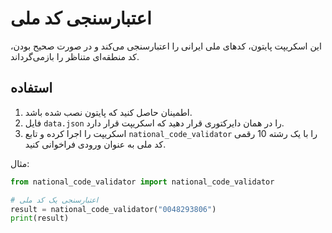 # اعتبارسنجی کد ملی

این اسکریپت پایتون، کدهای ملی ایرانی را اعتبارسنجی می‌کند و در صورت صحیح بودن، کد منطقه‌ای متناظر را بازمی‌گرداند.

## استفاده

1. اطمینان حاصل کنید که پایتون نصب شده باشد.
2. فایل `data.json` را در همان دایرکتوری قرار دهید که اسکریپت قرار دارد.
3. اسکریپت را اجرا کرده و تابع `national_code_validator` را با یک رشته 10 رقمی کد ملی به عنوان ورودی فراخوانی کنید.

مثال:

```python
from national_code_validator import national_code_validator

# اعتبارسنجی یک کد ملی
result = national_code_validator("0048293806")
print(result)